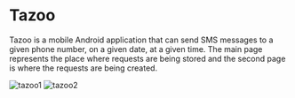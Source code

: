 # Tazoo
Tazoo is a mobile Android application that can send SMS messages to a given phone number, on a given date, at a given time. 
The main page represents the place where requests are being stored and the second page is where the requests are being created.

![tazoo1](https://user-images.githubusercontent.com/36104868/112456795-c3baa580-8d63-11eb-96a6-28a3fedc757a.png)
![tazoo2](https://user-images.githubusercontent.com/36104868/112456796-c4533c00-8d63-11eb-82ed-9f7a5dfd0e66.png)


